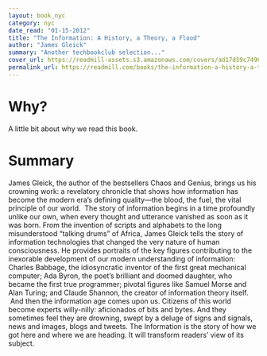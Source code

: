 ```yaml
---
layout: book_nyc
category: nyc
date_read: "01-15-2012"
title: "The Information: A History, a Theory, a Flood"
author: "James Gleick"
summary: "Another techbookclub selection..."
cover_url: https://readmill-assets.s3.amazonaws.com/covers/ad17d59c749819636dc7827df56c585d-original.png?1351869276
permalink_url: https://readmill.com/books/the-information-a-history-a-theory-a-flood
---
```


# Why?
A little bit about why we read this book.

# Summary
James Gleick, the author of the bestsellers Chaos and Ge­nius, brings us his crowning work: a revelatory chronicle that shows how information has become the modern era’s defining quality—the blood, the fuel, the vital principle of our world.  The story of information begins in a time profoundly unlike our own, when every thought and utterance vanished as soon as it was born. From the invention of scripts and alphabets to the long misunderstood “talk­ing drums” of Africa, James Gleick tells the story of information technologies that changed the very nature of human consciousness. He provides portraits of the key figures contributing to the inexorable develop­ment of our modern understanding of information: Charles Babbage, the idiosyncratic inventor of the first great mechanical computer; Ada Byron, the po­et’s brilliant and doomed daughter, who became the first true programmer; pivotal figures like Samuel Morse and Alan Turing; and Claude Shannon, the cre­ator of information theory itself.  And then the information age comes upon us. Citi­zens of this world become experts willy-nilly: aficiona­dos of bits and bytes. And they sometimes feel they are drowning, swept by a deluge of signs and signals, news and images, blogs and tweets. The Information is the story of how we got here and where we are heading. It will transform readers’ view of its subject.
